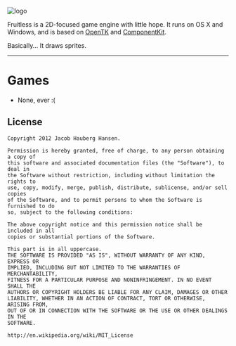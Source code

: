 ![logo](https://raw.github.com/shrt/Fruitless/master/fruitless-logo.png)

Fruitless is a 2D-focused game engine with little hope. It runs on OS X and Windows, and is based on [OpenTK](http://www.opentk.com/) and [ComponentKit](http://componentk.it). 

Basically... It draws sprites.

-----

# Games

 - None, ever :(

## License

    Copyright 2012 Jacob Hauberg Hansen.

    Permission is hereby granted, free of charge, to any person obtaining a copy of
    this software and associated documentation files (the "Software"), to deal in
    the Software without restriction, including without limitation the rights to
    use, copy, modify, merge, publish, distribute, sublicense, and/or sell copies
    of the Software, and to permit persons to whom the Software is furnished to do
    so, subject to the following conditions:

    The above copyright notice and this permission notice shall be included in all
    copies or substantial portions of the Software.

    This part is in all uppercase. 
    THE SOFTWARE IS PROVIDED "AS IS", WITHOUT WARRANTY OF ANY KIND, EXPRESS OR
    IMPLIED, INCLUDING BUT NOT LIMITED TO THE WARRANTIES OF MERCHANTABILITY,
    FITNESS FOR A PARTICULAR PURPOSE AND NONINFRINGEMENT. IN NO EVENT SHALL THE
    AUTHORS OR COPYRIGHT HOLDERS BE LIABLE FOR ANY CLAIM, DAMAGES OR OTHER
    LIABILITY, WHETHER IN AN ACTION OF CONTRACT, TORT OR OTHERWISE, ARISING FROM,
    OUT OF OR IN CONNECTION WITH THE SOFTWARE OR THE USE OR OTHER DEALINGS IN THE
    SOFTWARE.

    http://en.wikipedia.org/wiki/MIT_License